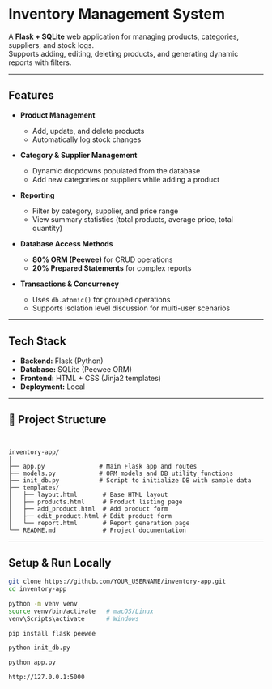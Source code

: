 # Inventory Management System

A **Flask + SQLite** web application for managing products, categories, suppliers, and stock logs.  
Supports adding, editing, deleting products, and generating dynamic reports with filters.

---

## Features

- **Product Management**
  - Add, update, and delete products
  - Automatically log stock changes

- **Category & Supplier Management**
  - Dynamic dropdowns populated from the database
  - Add new categories or suppliers while adding a product

- **Reporting**
  - Filter by category, supplier, and price range
  - View summary statistics (total products, average price, total quantity)

- **Database Access Methods**
  - **80% ORM (Peewee)** for CRUD operations
  - **20% Prepared Statements** for complex reports

- **Transactions & Concurrency**
  - Uses `db.atomic()` for grouped operations
  - Supports isolation level discussion for multi-user scenarios

---

## Tech Stack

- **Backend:** Flask (Python)
- **Database:** SQLite (Peewee ORM)
- **Frontend:** HTML + CSS (Jinja2 templates)
- **Deployment:** Local

---

## 📂 Project Structure
```plaintext


inventory-app/
│
├── app.py               # Main Flask app and routes
├── models.py            # ORM models and DB utility functions
├── init_db.py           # Script to initialize DB with sample data
├── templates/
│   ├── layout.html       # Base HTML layout
│   ├── products.html     # Product listing page
│   ├── add_product.html  # Add product form
│   ├── edit_product.html # Edit product form
│   └── report.html       # Report generation page
└── README.md             # Project documentation
```
---

## Setup & Run Locally

```bash
git clone https://github.com/YOUR_USERNAME/inventory-app.git
cd inventory-app

python -m venv venv
source venv/bin/activate   # macOS/Linux
venv\Scripts\activate      # Windows

pip install flask peewee

python init_db.py

python app.py

http://127.0.0.1:5000
```


